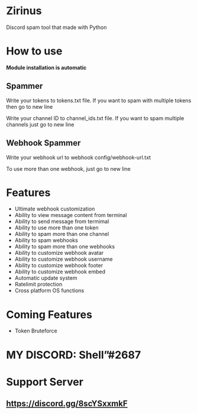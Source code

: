 

# Zirinus
Discord spam tool that made with Python

# How to use
**Module installation is automatic**
## Spammer

Write your tokens to tokens.txt file.
If you want to spam with multiple tokens then go to new line

Write your channel ID to channel_ids.txt file.
If you want to spam multiple channels just go to new line

## Webhook Spammer
Write your webhook url to webhook config/webhook-url.txt

To use more than one webhook, just go to new line

# Features
- Ultimate webhook customization
- Ability to view message content from terminal
- Ability to send message from termimal
- Ability to use more than one token
- Ability to spam more than one channel
- Ability to spam webhooks
- Ability to spam more than one webhooks
- Ability to customize webhook avatar
- Ability to customize webhook username
- Ability to customize webhook footer
- Ability to customize webhook embed
- Automatic update system
- Ratelimit protection
- Cross platform OS functions

# Coming Features
- Token Bruteforce





# MY DISCORD: Shellˮ#2687
# Support Server
## https://discord.gg/8scYSxxmkF
